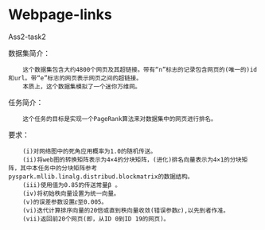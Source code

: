 # Webpage-links
Ass2-task2


数据集简介：


        这个数据集包含大约4800个网页及其超链接。带有“n”标志的记录包含网页的(唯一的)id和url。带“e”标志的网页表示网页之间的超链接。
        本质上，这个数据集模拟了一个迷你万维网。


任务简介：

        这个任务的目标是实现一个PageRank算法来对数据集中的网页进行排名。
  
要求：

        (i)对网络图中的死角应用概率为1.0的随机传送。
        (ii)将web图的转换矩阵表示为4×4的分块矩阵，(进化)排名向量表示为4×1的分块矩阵，其中本任务中的分块矩阵参考                                      pyspark.mllib.linalg.distribud.blockmatrix的数据结构。              
        (iii)使用值为0.85的传送常量β 。
        (iv)将初始秩向量设置为统一向量。
        (v)的误差参数设置𝜀至0.005。
        (vi)迭代计算排序向量的20倍或直到秩向量收敛(错误参数𝜀),以先到者作准。
        (vii)返回前20个网页(即，从ID 0到ID 19的网页)。
